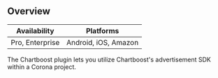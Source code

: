 ## Overview
| **Availability** | **Platforms**|
|---|---|
|Pro, Enterprise|Android, iOS, Amazon|


The Chartboost plugin lets you utilize Chartboost's advertisement SDK within a Corona project.

